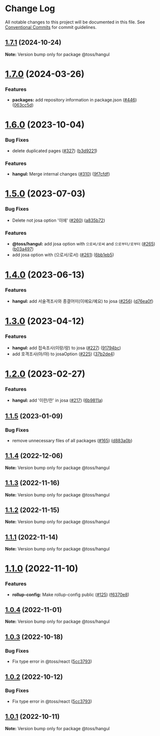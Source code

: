 # Change Log

All notable changes to this project will be documented in this file.
See [Conventional Commits](https://conventionalcommits.org) for commit guidelines.

## [1.7.1](https://github.com/toss/slash/compare/@toss/hangul@1.7.0...@toss/hangul@1.7.1) (2024-10-24)

**Note:** Version bump only for package @toss/hangul





# [1.7.0](https://github.com/toss/slash/compare/@toss/hangul@1.6.1...@toss/hangul@1.7.0) (2024-03-26)


### Features

* **packages:** add repository information in package.json ([#446](https://github.com/toss/slash/issues/446)) ([063cc5d](https://github.com/toss/slash/commit/063cc5d4699b1ba0dc20db3d2bb7dc673947500b))





# [1.6.0](https://github.com/toss/slash/compare/@toss/hangul@1.5.0...@toss/hangul@1.6.0) (2023-10-04)

### Bug Fixes

* delete duplicated pages ([#327](https://github.com/toss/slash/issues/327)) ([b3d9221](https://github.com/toss/slash/commit/b3d92212792cb712f8e2a798abb93e9e37e22749))

### Features

* **hangul:** Merge internal changes ([#310](https://github.com/toss/slash/issues/310)) ([9f7cfdf](https://github.com/toss/slash/commit/9f7cfdf7eea2e84d996317dca1c8c4d8c7f2fece))

# [1.5.0](https://github.com/toss/slash/compare/@toss/hangul@1.4.0...@toss/hangul@1.5.0) (2023-07-03)

### Bug Fixes

* Delete not josa option '이에' ([#260](https://github.com/toss/slash/issues/260)) ([a835b72](https://github.com/toss/slash/commit/a835b72b69ae95ab28fae267e70b7472b127a120))

### Features

* **@toss/hangul:** add josa option with `으로써/로써` and `으로부터/로부터` ([#265](https://github.com/toss/slash/issues/265)) ([b03a497](https://github.com/toss/slash/commit/b03a497ccd1c26a134c27ec7ffbfb4ee4513fa10))
* add josa option with (으로서/로서) ([#261](https://github.com/toss/slash/issues/261)) ([6bb1eb5](https://github.com/toss/slash/commit/6bb1eb5856c4ba231a9d418d2f477721be4aae63))

# [1.4.0](https://github.com/toss/slash/compare/@toss/hangul@1.3.0...@toss/hangul@1.4.0) (2023-06-13)

### Features

* **hangul:** add 서술격조사와 종결어미(이에요/예요) to josa ([#256](https://github.com/toss/slash/issues/256)) ([d76ea0f](https://github.com/toss/slash/commit/d76ea0f9a5b477d1fabaa0975b84490a25dc5bbc))

# [1.3.0](https://github.com/toss/slash/compare/@toss/hangul@1.2.0...@toss/hangul@1.3.0) (2023-04-12)

### Features

* **hangul:** add 접속조사(이랑/랑) to josa ([#227](https://github.com/toss/slash/issues/227)) ([91794bc](https://github.com/toss/slash/commit/91794bc5d91fab887323c83897ffe19e7cbe176e))
* add 호격조사(아/야) to josaOption ([#225](https://github.com/toss/slash/issues/225)) ([37b2de4](https://github.com/toss/slash/commit/37b2de444c9ec13248da2487b8265ae92aee1314))

# [1.2.0](https://github.com/toss/slash/compare/@toss/hangul@1.1.5...@toss/hangul@1.2.0) (2023-02-27)

### Features

* **hangul:** add '이란/란' in josa ([#217](https://github.com/toss/slash/issues/217)) ([6b9811a](https://github.com/toss/slash/commit/6b9811af5e0e8d3dc5650b46ef735cbf2079818f))

## [1.1.5](https://github.com/toss/slash/compare/@toss/hangul@1.1.4...@toss/hangul@1.1.5) (2023-01-09)

### Bug Fixes

* remove unnecessary files of all packages ([#165](https://github.com/toss/slash/issues/165)) ([d883a0b](https://github.com/toss/slash/commit/d883a0b2aebdbc2ca39c67902cec754c63921dfe))

## [1.1.4](https://github.com/toss/slash/compare/@toss/hangul@1.1.3...@toss/hangul@1.1.4) (2022-12-06)

**Note:** Version bump only for package @toss/hangul

## [1.1.3](https://github.com/toss/slash/compare/@toss/hangul@1.1.2...@toss/hangul@1.1.3) (2022-11-16)

**Note:** Version bump only for package @toss/hangul

## [1.1.2](https://github.com/toss/slash/compare/@toss/hangul@1.1.1...@toss/hangul@1.1.2) (2022-11-15)

**Note:** Version bump only for package @toss/hangul

## [1.1.1](https://github.com/toss/slash/compare/@toss/hangul@1.1.0...@toss/hangul@1.1.1) (2022-11-14)

**Note:** Version bump only for package @toss/hangul

# [1.1.0](https://github.com/toss/slash/compare/@toss/hangul@1.0.4...@toss/hangul@1.1.0) (2022-11-10)

### Features

* **rollup-config:** Make rollup-config public ([#125](https://github.com/toss/slash/issues/125)) ([f6370e8](https://github.com/toss/slash/commit/f6370e8c4b0fa926e923b518c26b7071ee0e53da))

## [1.0.4](https://github.com/toss/slash/compare/@toss/hangul@1.0.3...@toss/hangul@1.0.4) (2022-11-01)

**Note:** Version bump only for package @toss/hangul

## [1.0.3](https://github.com/toss/slash/compare/@toss/hangul@1.0.1...@toss/hangul@1.0.3) (2022-10-18)

### Bug Fixes

* Fix type error in @toss/react ([5cc3793](https://github.com/toss/slash/commit/5cc37936e8739204f32f9f50ee61570b758343f8))

## [1.0.2](https://github.com/toss/slash/compare/@toss/hangul@1.0.1...@toss/hangul@1.0.2) (2022-10-12)

### Bug Fixes

* Fix type error in @toss/react ([5cc3793](https://github.com/toss/slash/commit/5cc37936e8739204f32f9f50ee61570b758343f8))

## [1.0.1](https://github.com/toss/slash/compare/@toss/hangul@1.0.0...@toss/hangul@1.0.1) (2022-10-11)

**Note:** Version bump only for package @toss/hangul
